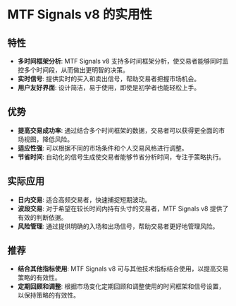 # MTF Signals v8 的实用性

## 特性
- **多时间框架分析**: MTF Signals v8 支持多时间框架分析，使交易者能够同时监控多个时间段，从而做出更明智的决策。
- **实时信号**: 提供实时的买入和卖出信号，帮助交易者把握市场机会。
- **用户友好界面**: 设计简洁，易于使用，即使是初学者也能轻松上手。

## 优势
- **提高交易成功率**: 通过结合多个时间框架的数据，交易者可以获得更全面的市场视图，降低风险。
- **适应性强**: 可以根据不同的市场条件和个人交易风格进行调整。
- **节省时间**: 自动化的信号生成使交易者能够节省分析时间，专注于策略执行。

## 实际应用
- **日内交易**: 适合高频交易者，快速捕捉短期波动。
- **波段交易**: 对于希望在较长时间内持有头寸的交易者，MTF Signals v8 提供了有效的判断依据。
- **风险管理**: 通过提供明确的入场和出场信号，帮助交易者更好地管理风险。

## 推荐
- **结合其他指标使用**: MTF Signals v8 可与其他技术指标结合使用，以提高交易策略的有效性。
- **定期回顾和调整**: 根据市场变化定期回顾和调整使用的时间框架和信号设置，以保持策略的有效性。